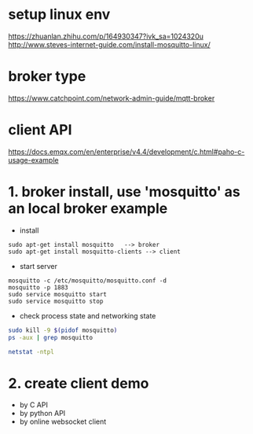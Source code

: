 

# setup linux env
https://zhuanlan.zhihu.com/p/164930347?ivk_sa=1024320u
http://www.steves-internet-guide.com/install-mosquitto-linux/

# broker type
https://www.catchpoint.com/network-admin-guide/mqtt-broker

# client API
https://docs.emqx.com/en/enterprise/v4.4/development/c.html#paho-c-usage-example


# 1. broker install, use 'mosquitto' as an  local broker example
- install
```
sudo apt-get install mosquitto   --> broker
sudo apt-get install mosquitto-clients --> client
```

- start server
```
mosquitto -c /etc/mosquitto/mosquitto.conf -d
mosquitto -p 1883
sudo service mosquitto start
sudo service mosquitto stop
```

- check process state and networking state
```bash process
sudo kill -9 $(pidof mosquitto)
ps -aux | grep mosquitto
```

```bash networking
netstat -ntpl
```


# 2. create client demo
- by  C API
- by python API
- by online websocket client